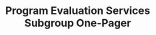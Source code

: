 ---
title: Program Evaluation Services Subgroup One-Pager
year: 2023
description: 
doc-link: assets/resources/Program Evaluation Services Subgroup One-Pager.pdf
aria-label: Program Evaluation Services Subgroup One-Pager
content_tags: 
type: link
filters: quick-reference 2023 evaluation federal-agency
post-date: August 22, 2023
---